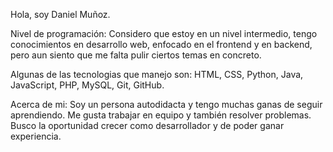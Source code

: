 Hola, soy Daniel Muñoz.

Nivel de programación: Considero que estoy en un nivel intermedio, tengo conocimientos en desarrollo web, enfocado en el frontend y en backend, pero aun siento que me falta pulir ciertos temas en concreto.

Algunas de las tecnologias que manejo son: HTML, CSS, Python, Java, JavaScript, PHP, MySQL, Git, GitHub.

Acerca de mi: Soy un persona autodidacta y tengo muchas ganas de seguir aprendiendo. Me gusta trabajar en equipo y también resolver problemas. Busco la oportunidad crecer como desarrollador y de poder ganar experiencia.
